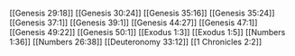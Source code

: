 [[Genesis 29:18]]
[[Genesis 30:24]]
[[Genesis 35:16]]
[[Genesis 35:24]]
[[Genesis 37:1]]
[[Genesis 39:1]]
[[Genesis 44:27]]
[[Genesis 47:1]]
[[Genesis 49:22]]
[[Genesis 50:1]]
[[Exodus 1:3]]
[[Exodus 1:5]]
[[Numbers 1:36]]
[[Numbers 26:38]]
[[Deuteronomy 33:12]]
[[1 Chronicles 2:2]]
